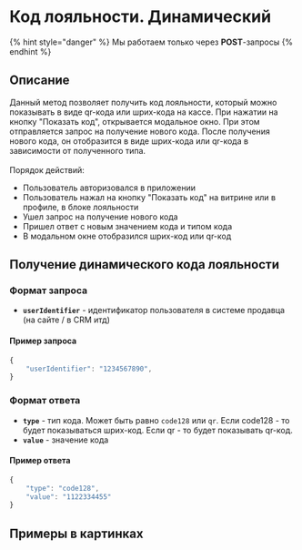 # Код лояльности. Динамический

{% hint style="danger" %}
Мы работаем только через **POST**-запросы
{% endhint %}

## Описание

Данный метод позволяет получить код лояльности, который можно показывать в виде qr-кода или шрих-кода на кассе. При нажатии на кнопку "Показать код", открывается модальное окно. При этом отправляется запрос на получение нового кода. После получения нового кода, он отобразится в виде шрих-кода или qr-кода в зависимости от полученного типа.\
\
Порядок действий:

* Пользователь авторизовался в приложении
* Пользователь нажал на кнопку "Показать код" на витрине или в профиле, в блоке лояльности
* Ушел запрос на получение нового кода
* Пришел ответ с новым значением кода и типом кода
* В модальном окне отобразился шрих-код или qr-код

## Получение динамического кода лояльности

### Формат запроса

* **`userIdentifier`** - идентификатор пользователя в системе продавца (на сайте / в CRM итд)

#### Пример запроса

```javascript
{
    "userIdentifier": "1234567890",
}
```

### Формат ответа

* **`type`** - тип кода. Может быть равно `code128` или `qr`. Если code128 - то будет показываться шрих-код. Если qr - то будет показывать qr-код.&#x20;
* **`value`** - значение кода

#### Пример ответа

```javascript
{
    "type": "code128",
    "value": "1122334455"
}
```

## Примеры в картинках

<div>

<figure><img src="../../.gitbook/assets/Simulator Screen Shot - iPhone 14 - 2023-04-06 at 19.04.51.png" alt=""><figcaption></figcaption></figure>

 

<figure><img src="../../.gitbook/assets/Simulator Screen Shot - iPhone 14 - 2023-04-06 at 19.07.18.png" alt=""><figcaption></figcaption></figure>

 

<figure><img src="../../.gitbook/assets/Simulator Screen Shot - iPhone 14 - 2023-04-06 at 19.14.38.png" alt=""><figcaption></figcaption></figure>

 

<figure><img src="../../.gitbook/assets/Simulator Screen Shot - iPhone 14 - 2023-04-06 at 19.14.42.png" alt=""><figcaption></figcaption></figure>

</div>


